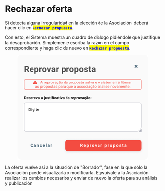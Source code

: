 # Rechazar oferta

Si detecta alguna irregularidad en la elección de la Asociación, deberá hacer clic en <mark style="color:blue;">**`Rechazar propuesta`**</mark>.

Con esto, el Sistema muestra un cuadro de diálogo pidiéndole que justifique la desaprobación. Simplemente escriba la razón en el campo correspondiente y haga clic de nuevo en <mark style="color:blue;">**`Rechazar propuesta`**</mark>.

<figure><img src="../../../../.gitbook/assets/Reprovar proposta.png" alt=""><figcaption></figcaption></figure>

La oferta vuelve así a la situación de "Borrador", fase en la que sólo la Asociación puede visualizarla o modificarla. Eqwuivale a la Asociación realizar los cambios necesarios y enviar de nuevo la oferta para su análisis y publicación.&#x20;
